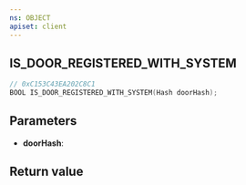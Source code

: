 ```yaml
---
ns: OBJECT
apiset: client
---
```

## IS_DOOR_REGISTERED_WITH_SYSTEM

```c
// 0xC153C43EA202C8C1
BOOL IS_DOOR_REGISTERED_WITH_SYSTEM(Hash doorHash);
```


## Parameters
* **doorHash**:

## Return value


